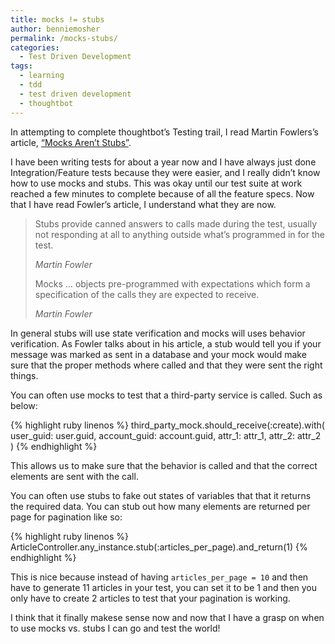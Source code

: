 ```yaml
---
title: mocks != stubs
author: benniemosher
permalink: /mocks-stubs/
categories:
  - Test Driven Development
tags:
  - learning
  - tdd
  - test driven development
  - thoughtbot
---
```

In attempting to complete thoughtbot’s Testing trail, I read Martin Fowlers’s article, [“Mocks Aren&#8217;t Stubs”](http://martinfowler.com/articles/mocksArentStubs.html).

I have been writing tests for about a year now and I have always just done Integration/Feature tests because they were easier, and I really didn&#8217;t know how to use mocks and stubs. This was okay until our test suite at work reached a few minutes to complete because of all the feature specs. Now that I have read Fowler&#8217;s article, I understand what they are now.

> Stubs provide canned answers to calls made during the test, usually not responding at all to anything outside what&#8217;s programmed in for the test.
>
> <cite>Martin Fowler</cite>
>
> Mocks &#8230; objects pre-programmed with expectations which form a specification of the calls they are expected to receive.
>
> <cite>Martin Fowler</cite>

In general stubs will use state verification and mocks will uses behavior verification. As Fowler talks about in his article, a stub would tell you if your message was marked as sent in a database and your mock would make sure that the proper methods where called and that they were sent the right things.

You can often use mocks to test that a third-party service is called. Such as below:

{% highlight ruby linenos %}
third_party_mock.should_receive(:create).with(
    user_guid: user.guid,
    account_guid: account.guid,
    attr_1: attr_1,
    attr_2: attr_2
)
{% endhighlight %}

This allows us to make sure that the behavior is called and that the correct elements are sent with the call.

You can often use stubs to fake out states of variables that that it returns the required data. You can stub out how many elements are returned per page for pagination like so:

{% highlight ruby linenos %}
ArticleController.any_instance.stub(:articles_per_page).and_return(1)
{% endhighlight %}

This is nice because instead of having `articles_per_page = 10` and then have to generate 11 articles in your test, you can set it to be 1 and then you only have to create 2 articles to test that your pagination is working.

I think that it finally makese sense now and now that I have a grasp on when to use mocks vs. stubs I can go and test the world!
